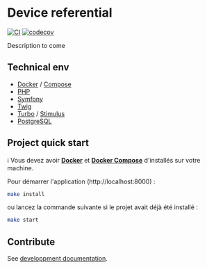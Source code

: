 # Device referential
[![CI](https://github.com/fairness/device-referential/actions/workflows/ci.yml/badge.svg)](https://github.com/fairness/device-referential/actions/workflows/ci.yml)
[![codecov](https://codecov.io/gh/fairness/device-referential/branch/main/graph/badge.svg?token=VJpXBny7YB)](https://codecov.io/gh/fairness/device-referential)

Description to come

## Technical env

- [Docker](https://www.docker.com/) / [Compose](https://docs.docker.com/compose/)
- [PHP](https://www.php.net/)
- [Symfony](https://www.symfony.com/)
- [Twig](https://twig.symfony.com/)
- [Turbo](https://turbo.hotwired.dev/) / [Stimulus](https://stimulus.hotwired.dev/)
- [PostgreSQL](https://www.postgresql.org/)

## Project quick start

ℹ️ Vous devez avoir **[Docker](https://www.docker.com/)** et **[Docker Compose](https://docs.docker.com/compose/)** d'installés sur votre machine.

Pour démarrer l'application (http://localhost:8000) :

```bash
make install
```

ou lancez la commande suivante si le projet avait déjà été installé :

```bash
make start
```

## Contribute

See [developpment documentation](./docs/README.md).
